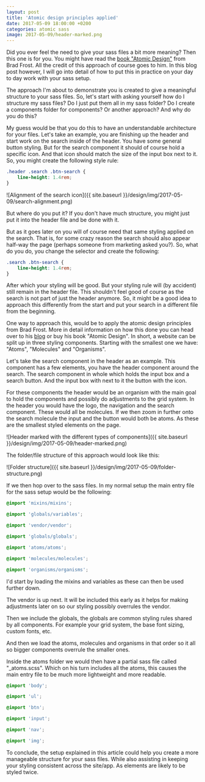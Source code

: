 ```yaml
---
layout: post
title: 'Atomic design principles applied'
date: 2017-05-09 18:00:00 +0200
categories: atomic sass
image: 2017-05-09/header-marked.png
---
```


Did you ever feel the need to give your sass files a bit more meaning? Then this one is for you. You might have read the [book "Atomic Design"](http://bradfrost.com/blog/post/atomic-web-design/) from Brad Frost. All the credit of this approach of course goes to him. In this blog post however, I will go into detail of how to put this in practice on your day to day work with your sass setup.

The approach I'm about to demonstrate you is created to give a meaningful structure to your sass files. So, let's start with asking yourself how do I structure my sass files? Do I just put them all in my sass folder? Do I create a components folder for components? Or another approach? And why do you do this?

My guess would be that you do this to have an understandable architecture for your files. Let's take an example, you are finishing up the header and start work on the search inside of the header. You have some general button styling. But for the search component it should of course hold a specific icon. And that icon should match the size of the input box next to it. So, you might create the following style rule:

```css
.header .search .btn-search {
    line-height: 1.4rem;
}
```

![Alignment of the search icon]({{ site.baseurl }}/design/img/2017-05-09/search-alignment.png)

But where do you put it? If you don't have much structure, you might just put it into the header file and be done with it.

But as it goes later on you will of course need that same styling applied on the search. That is, for some crazy reason the search should also appear half-way the page (perhaps someone from marketing asked you?). So, what do you do, you change the selector and create the following:

```css
.search .btn-search {
    line-height: 1.4rem;
}
```

After which your styling will be good. But your styling rule will (by accident) still remain in the header file. This shouldn't feel good of course as the search is not part of just the header anymore. So, it might be a good idea to approach this differently from the start and put your search in a different file from the beginning.

One way to approach this, would be to apply the atomic design principles from Brad Frost. More in detail information on how this done you can head over to his [blog](http://bradfrost.com/blog/post/atomic-web-design/) or buy his book "Atomic Design". In short, a website can be split up in three styling components. Starting with the smallest one we have: "Atoms", "Molecules" and "Organisms".

Let's take the search component in the header as an example. This component has a few elements, you have the header component around the search. The search component in whole which holds the input box and a search button. And the input box with next to it the button with the icon.

For these components the header would be an organism with the main goal to hold the components and possibly do adjustments to the grid system. In the header you would have the logo, the navigation and the search component. These would all be molecules. If we then zoom in further onto the search molecule the input and the button would both be atoms. As these are the smallest styled elements on the page.

![Header marked with the different types of components]({{ site.baseurl }}/design/img/2017-05-09/header-marked.png)

The folder/file structure of this approach would look like this:

![Folder structure]({{ site.baseurl }}/design/img/2017-05-09/folder-structure.png)

If we then hop over to the sass files. In my normal setup the main entry file for the sass setup would be the following:

```css
@import 'mixins/mixins';

@import 'globals/variables';

@import 'vendor/vendor';

@import 'globals/globals';

@import 'atoms/atoms';

@import 'molecules/molecules';

@import 'organisms/organisms';
```

I'd start by loading the mixins and variables as these can then be used further down.

The vendor is up next. It will be included this early as it helps for making adjustments later on so our styling possibly overrules the vendor.

Then we include the globals, the globals are common styling rules shared by all components. For example your grid system, the base font sizing, custom fonts, etc.

And then we load the atoms, molecules and organisms in that order so it all so bigger components overrule the smaller ones.

Inside the atoms folder we would then have a partial sass file called "\_atoms.scss". Which on his turn includes all the atoms, this causes the main entry file to be much more lightweight and more readable.

```css
@import 'body';

@import 'ul';

@import 'btn';

@import 'input';

@import 'nav';

@import 'img';
```

To conclude, the setup explained in this article could help you create a more manageable structure for your sass files. While also assisting in keeping your styling consistent across the site/app. As elements are likely to be styled twice.
